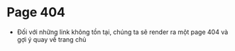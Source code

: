 # Page 404

- Đối với những link không tồn tại, chúng ta sẽ render ra một page 404 và gợi ý quay về trang chủ
